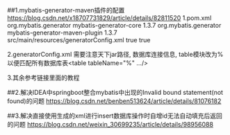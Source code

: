 ##1.mybatis-generator-maven插件的配置
https://blog.csdn.net/x18707731829/article/details/82811520
1.pom.xml
<dependency>
	<groupId>org.mybatis.generator</groupId>
	<artifactId>mybatis-generator-core</artifactId>
	<version>1.3.7</version>
</dependency>
<plugin>
	<groupId>org.mybatis.generator</groupId>
	<artifactId>mybatis-generator-maven-plugin</artifactId>
	<version>1.3.7</version>
	<configuration>
		<configurationFile>src/main/resources/generatorConfig.xml</configurationFile>
		<verbose>true</verbose>
		<overwrite>true</overwrite>
	</configuration>
</plugin>

2.generatorConfig.xml
	需要注意天下jar路径, 数据库连接信息, table模块改为%以便匹配所有数据库表<table tableName="%" …/>

3.其余参考链接里面的教程

##2.解决IDEA中springboot整合mybatis中出现的Invalid bound statement(not found)的问题
https://blog.csdn.net/benben513624/article/details/81076182

##3.解决直接使用生成的xml进行insert数据库操作时自增id无法自动填充后返回的问题
https://blog.csdn.net/weixin_30699235/article/details/98956088